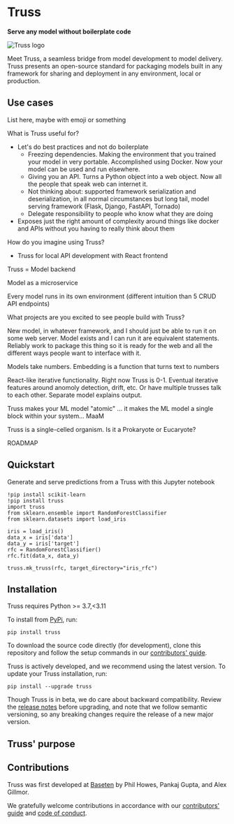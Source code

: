 # Truss

**Serve any model without boilerplate code**

![Truss logo](docs/assets/logo.png)

Meet Truss, a seamless bridge from model development to model delivery. Truss presents an open-source standard for packaging models built in any framework for sharing and deployment in any environment, local or production.

## Use cases

List here, maybe with emoji or something

What is Truss useful for?

* Let's do best practices and not do boilerplate
    * Freezing dependencies. Making the environment that you trained your model in very portable. Accomplished using Docker. Now your model can be used and run elsewhere.
    * Giving you an API. Turns a Python object into a web object. Now all the people that speak web can internet it.
    * Not thinking about: supported framework serialization and deserialization, in all normal circumstances but long tail, model serving framework (Flask, Django, FastAPI, Tornado)
    * Delegate responsibility to people who know what they are doing
* Exposes just the right amount of complexity around things like docker and APIs without you having to really think about them

How do you imagine using Truss?

* Truss for local API development with React frontend

Truss = Model backend

Model as a microservice

Every model runs in its own environment (different intuition than 5 CRUD API endpoints)

What projects are you excited to see people build with Truss?

New model, in whatever framework, and I should just be able to run it on some web server. Model exists and I can run it are equivalent statements. Reliably work to package this thing so it is ready for the web and all the different ways people want to interface with it.

Models take numbers. Embedding is a function that turns text to numbers

React-like iterative functionality. Right now Truss is 0-1. Eventual iterative features around anomoly detection, drift, etc. Or have multiple trusses talk to each other. Separate model explains output.

Truss makes your ML model "atomic" ... it makes the ML model a single block within your system... MaaM

Truss is a single-celled organism. Is it a Prokaryote or Eucaryote? 


ROADMAP

## Quickstart

Generate and serve predictions from a Truss with this Jupyter notebook

```
!pip install scikit-learn
!pip install truss
import truss
from sklearn.ensemble import RandomForestClassifier
from sklearn.datasets import load_iris

iris = load_iris()
data_x = iris['data']
data_y = iris['target']
rfc = RandomForestClassifier()
rfc.fit(data_x, data_y)

truss.mk_truss(rfc, target_directory="iris_rfc")
```

## Installation

Truss requires Python >= 3.7,<3.11

To install from [PyPi](https://pypi.org/project/truss/), run:

```
pip install truss
```

To download the source code directly (for development), clone this repository and follow the setup commands in our [contributors' guide](CONTRIBUTING.md).

Truss is actively developed, and we recommend using the latest version. To update your Truss installation, run:

```
pip install --upgrade truss
```

Though Truss is in beta, we do care about backward compatibility. Review the [release notes](docs/CHANGELOG.md) before upgrading, and note that we follow semantic versioning, so any breaking changes require the release of a new major version.

## Truss' purpose



## Contributions

Truss was first developed at [Baseten](https://baseten.co) by Phil Howes, Pankaj Gupta, and Alex Gillmor.

We gratefully welcome contributions in accordance with our [contributors' guide](CONTRIBUTING.md) and [code of conduct](CODE_OF_CONDUCT.md).